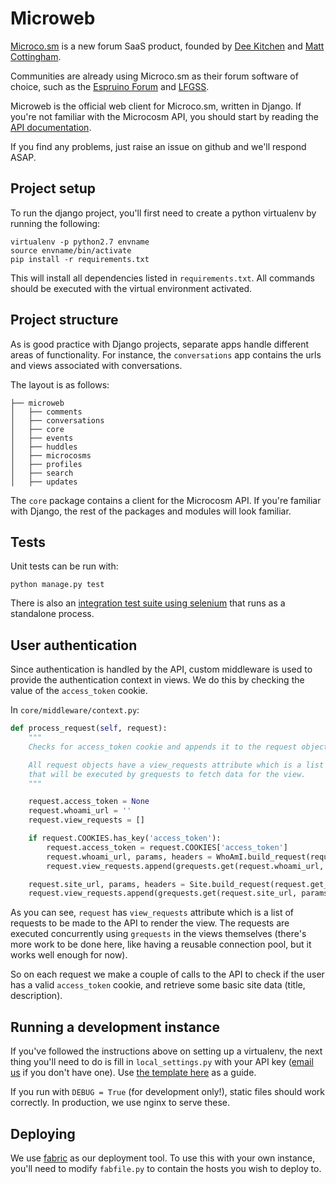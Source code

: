 # Microweb

[Microco.sm](http://microcosm.app) is a new forum SaaS product, founded by [Dee Kitchen](https://dee.kitchen) and [Matt Cottingham](https://twitter.com/mattrco).

Communities are already using Microco.sm as their forum software of choice, such as the [Espruino Forum](http://forum.espruino.com) and [LFGSS](https://www.lfgss.com).

Microweb is the official web client for Microco.sm, written in Django. If you're not familiar with the Microcosm API, you should start by reading the [API documentation](https://github.com/microcosm-collective/microcosm-docs).

If you find any problems, just raise an issue on github and we'll respond ASAP.

## Project setup

To run the django project, you'll first need to create a python virtualenv by running the following:

```
virtualenv -p python2.7 envname
source envname/bin/activate
pip install -r requirements.txt
```

This will install all dependencies listed in `requirements.txt`. All commands should be executed with the virtual environment activated.

## Project structure

As is good practice with Django projects, separate apps handle different areas of functionality. For instance, the `conversations` app contains the urls and views associated with conversations.

The layout is as follows:

```
├── microweb
│   ├── comments
│   ├── conversations
│   ├── core
│   ├── events
│   ├── huddles
│   ├── microcosms
│   ├── profiles
│   ├── search
│   ├── updates
```

The `core` package contains a client for the Microcosm API. If you're familiar with Django, the rest of the packages and modules will look familiar.

## Tests

Unit tests can be run with:

```
python manage.py test
```

There is also an [integration test suite using selenium](https://github.com/microcosm-collective/microweb-selenium-tests) that runs as a standalone process.

## User authentication

Since authentication is handled by the API, custom middleware is used to provide the authentication context in views. We do this by checking the value of the `access_token` cookie.

In `core/middleware/context.py`:

```python
def process_request(self, request):
    """
    Checks for access_token cookie and appends it to the request object if present.

    All request objects have a view_requests attribute which is a list of requests
    that will be executed by grequests to fetch data for the view.
    """

    request.access_token = None
    request.whoami_url = ''
    request.view_requests = []

    if request.COOKIES.has_key('access_token'):
        request.access_token = request.COOKIES['access_token']
        request.whoami_url, params, headers = WhoAmI.build_request(request.get_host(), request.access_token)
        request.view_requests.append(grequests.get(request.whoami_url, params=params, headers=headers))

    request.site_url, params, headers = Site.build_request(request.get_host())
    request.view_requests.append(grequests.get(request.site_url, params=params, headers=headers))
```

As you can see, `request` has `view_requests` attribute which is a list of requests to be made to the API to render the view. The requests are executed concurrently using `grequests` in the views themselves (there's more work to be done here, like having a reusable connection pool, but it works well enough for now).

So on each request we make a couple of calls to the API to check if the user has a valid `access_token` cookie, and retrieve some basic site data (title, description).

## Running a development instance

If you've followed the instructions above on setting up a virtualenv, the next thing you'll need to do is fill in `local_settings.py` with your API key ([email us](mailto:founders@microcosm.cc) if you don't have one). Use [the template here](https://github.com/microcosm-collective/microweb/blob/main/microweb/local_settings.py.sample) as a guide.

If you run with `DEBUG = True` (for development only!), static files should work correctly. In production, we use nginx to serve these.

## Deploying

We use [fabric](http://www.fabfile.org/) as our deployment tool. To use this with your own instance, you'll need to modify `fabfile.py` to contain the hosts you wish to deploy to.
